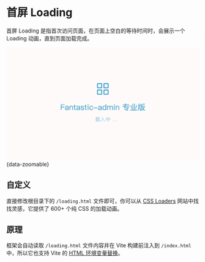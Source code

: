 # 首屏 Loading

首屏 Loading 是指首次访问页面，在页面上空白的等待时间时，会展示一个 Loading 动画，直到页面加载完成。

![](/loading.png){data-zoomable}

## 自定义

直接修改根目录下的 `/loading.html` 文件即可，你可以从 [CSS Loaders](https://css-loaders.com/) 网站中找找灵感，它提供了 600+ 个纯 CSS 的加载动画。

## 原理

框架会自动读取 `/loading.html` 文件内容并在 Vite 构建前注入到 `/index.html` 中，所以它也支持 Vite 的 [HTML 环境变量替换](https://cn.vitejs.dev/guide/env-and-mode.html#html-env-replacement)。